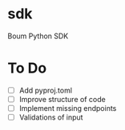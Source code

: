 # sdk
Boum Python SDK

# To Do

- [ ] Add pyproj.toml
- [ ] Improve structure of code
- [ ] Implement missing endpoints
- [ ] Validations of input
